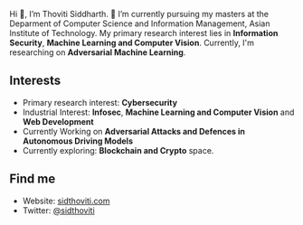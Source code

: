Hi 👋, I’m Thoviti Siddharth.
🌱 I’m currently pursuing my masters at the Deparment of Computer Science and Information Management, Asian Institute of Technology. My primary research interest lies in **Information Security**, **Machine Learning and Computer Vision**. Currently, I'm researching on **Adversarial Machine Learning**.
<!-- 💞️ I’m looking to collaborate on ...-->

## Interests
-  Primary research interest: **Cybersecurity**
-  Industrial Interest: **Infosec**, **Machine Learning and Computer Vision** and **Web Development**
-  Currently Working on **Adversarial Attacks and Defences in Autonomous Driving Models**
-  Currently exploring: **Blockchain and Crypto** space.

## Find me
- Website: [sidthoviti.com][1]
- Twitter: [@sidthoviti][2]

<!---
sidthoviti/sidthoviti is a ✨ special ✨ repository because its `README.md` (this file) appears on your GitHub profile.
You can click the Preview link to take a look at your changes.
--->




[1]: https://www.sidthoviti.com
[2]: https://www.twitter.com/sidthoviti
[3]: https://www.
